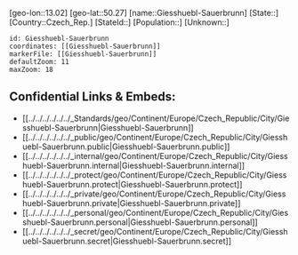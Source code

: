 ﻿---
location: [50.27,13.02]
mapzoom: [7,12] 
mapmarker: city 
type: City
tags:
- geo/City


SpocWebEntityId: 30452
isDeleted: false
confidential: public

---
[geo-lon::13.02]
[geo-lat::50.27]
[name::Giesshuebl-Sauerbrunn]
[State::]
[Country::Czech_Rep.]
[StateId::]
[Population::]
[Unknown::]


```leaflet
id: Giesshuebl-Sauerbrunn
coordinates: [[Giesshuebl-Sauerbrunn]]
markerFile: [[Giesshuebl-Sauerbrunn]]
defaultZoom: 11 
maxZoom: 18
```


## Confidential Links & Embeds: 
- [[../../../../../../_Standards/geo/Continent/Europe/Czech_Republic/City/Giesshuebl-Sauerbrunn|Giesshuebl-Sauerbrunn]] 
- [[../../../../../../_public/geo/Continent/Europe/Czech_Republic/City/Giesshuebl-Sauerbrunn.public|Giesshuebl-Sauerbrunn.public]] 
- [[../../../../../../_internal/geo/Continent/Europe/Czech_Republic/City/Giesshuebl-Sauerbrunn.internal|Giesshuebl-Sauerbrunn.internal]] 
- [[../../../../../../_protect/geo/Continent/Europe/Czech_Republic/City/Giesshuebl-Sauerbrunn.protect|Giesshuebl-Sauerbrunn.protect]] 
- [[../../../../../../_private/geo/Continent/Europe/Czech_Republic/City/Giesshuebl-Sauerbrunn.private|Giesshuebl-Sauerbrunn.private]] 
- [[../../../../../../_personal/geo/Continent/Europe/Czech_Republic/City/Giesshuebl-Sauerbrunn.personal|Giesshuebl-Sauerbrunn.personal]] 
- [[../../../../../../_secret/geo/Continent/Europe/Czech_Republic/City/Giesshuebl-Sauerbrunn.secret|Giesshuebl-Sauerbrunn.secret]] 
